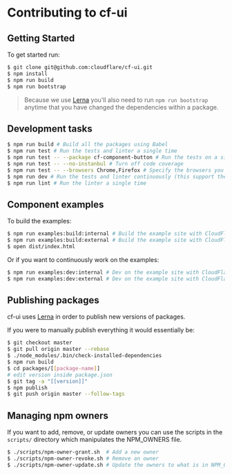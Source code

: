 # Contributing to cf-ui

## Getting Started

To get started run:

```sh
$ git clone git@github.com:cloudflare/cf-ui.git
$ npm install
$ npm run build
$ npm run bootstrap
```

> Because we use [Lerna](https://lernajs.io) you'll also need to run
> `npm run bootstrap` anytime that you have changed the dependencies within a
> package.

## Development tasks

```sh
$ npm run build # Build all the packages using Babel
$ npm run test # Run the tests and linter a single time
$ npm run test -- --package cf-component-button # Run the tests on a single package
$ npm run test -- --no-instanbul # Turn off code coverage
$ npm run test -- --browsers Chrome,Firefox # Specify the browsers you want to test in
$ npm run dev # Run the tests and linter continuously (this support the same flags as test)
$ npm run lint # Run the linter a single time
```

## Component examples

To build the examples:

```sh
$ npm run examples:build:internal # Build the example site with CloudFlare's internal styles (employees only)
$ npm run examples:build:external # Build the example site with CloudFlare's external styles
$ open dist/index.html
```

Or if you want to continuously work on the examples:

```sh
$ npm run examples:dev:internal # Dev on the example site with CloudFlare's internal styles (employees only)
$ npm run examples:dev:external # Dev on the example site with CloudFlare's external styles
```

## Publishing packages

cf-ui uses [Lerna](https://lernajs.io) in order to publish new versions of
packages.

If you were to manually publish everything it would essentially be:

```sh
$ git checkout master
$ git pull origin master --rebase
$ ./node_modules/.bin/check-installed-dependencies
$ npm run build
$ cd packages/[[package-name]]
# edit version inside package.json
$ git tag -a "[[version]]"
$ npm publish
$ git push origin master --follow-tags
```

## Managing npm owners

If you want to add, remove, or update owners you can use the scripts in the
`scripts/` directory which manipulates the NPM_OWNERS file.

```sh
$ ./scripts/npm-owner-grant.sh  # Add a new owner
$ ./scripts/npm-owner-revoke.sh # Remove an owner
$ ./scripts/npm-owner-update.sh # Update the owners to what is in NPM_OWNERS (does not remove any existing owners, only adds missing ones)
```
